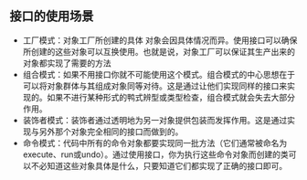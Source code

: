 ## 接口的使用场景

* 工厂模式：对象工厂所创建的具体 对象会因具体情况而异。使用接口可以确保所创建的这些对象可以互换使用。也就是说，对象工厂可以保证其生产出来的对象都实现了需要的方法
* 组合模式：如果不用接口你就不可能使用这个模式。组合模式的中心思想在于可以将对象群体与其组成对象同等对待。这是通过让他们实现同样的接口来实现的。如果不进行某种形式的鸭式辨型或类型检查，组合模式就会失去大部分作用。
* 装饰者模式：装饰者通过透明地为另一对象提供包装而发挥作用。这是通过实现与另外那个对象完全相同的接口而做到的。
* 命令模式：代码中所有的命令对象都要实现同一批方法（它们通常被命名为execute、run或undo）。通过使用接口，你为执行这些命令对象而创建的类可以不必知道这些对象具体是什么，只要知道它们都实现了正确的接口即可。